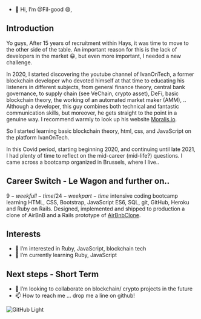- 👋 Hi, I’m @Fil-good :smile:,

## Introduction

Yo guys, 
After 15 years of recruitment within Hays, it was time to move to the other side of the table. An important reason for this is the lack of developers in the market 😀, but even more important, I needed a new challenge. 

In 2020, I started discovering the youtube channel of IvanOnTech, a former blockchain developer who devoted himself at that time to educating his listeners in different subjects, from general finance theory, central bank governance, to supply chain (see VeChain, crypto asset), DeFi, basic blockchain theory, the working of an automated market maker (AMM), ..   
Although a developer, this guy combines both technical and fantastic communication skills, but moreover, he gets straight to the point in a genuine way. I recommend warmly to look up his website [Moralis.io](https://moralis.io/).

So I started learning basic blockchain theory, html, css, and JavaScript on the platform IvanOnTech. 

In this Covid period, starting beginning 2020, and continuing until late 2021, I had plenty of time to reflect on the mid-career (mid-life?) questions. I came across a bootcamp organized in Brussels, where I live.. 


## Career Switch - Le Wagon and further on..

$9-week full-time/24-week part-time$ intensive coding bootcamp learning HTML, CSS, Bootstrap, JavaScript ES6,
SQL, git, GitHub, Heroku and Ruby on Rails. Designed, implemented and shipped to production a clone of AirBnB and a Rails prototype of [AirBnbClone](https://github.com/Nicolas1950/ACTORS_AT_HOME).


## Interests

- 👀 I’m interested in Ruby, JavaScript, blockchain tech
- 🌱 I’m currently learning Ruby, JavaScript


## Next steps - Short Term

- 💞️ I’m looking to collaborate on blockchain/ crypto projects in the future
- 📫 How to reach me ... drop me a line on github!



![GitHub Light](https://res.cloudinary.com/dz243iddc/image/upload/v1638956641/WIN_20211207_11_26_21_Pro_ftrlpe.jpg)
